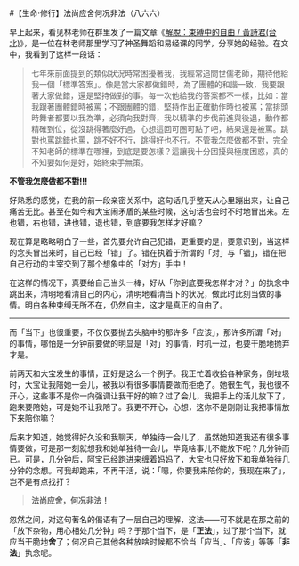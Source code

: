 #【生命⋅修行】法尚应舍何况非法（八六六）

早上起来，看见林老师在群里发了一篇文章《[解脫：束縛中的自由 / 黃詩君(台北)](http://www.samasati.org/易學律動/解脫：束縛中的自由-黃詩君台北/)》，是一位在林老师那里学习了神圣舞蹈和易经课的同学，分享她的经验。在文中，我看到了这样一段话：

> 七年來前面提到的類似狀況時常困擾著我，我經常追問世儒老師，期待他給我一個「標準答案」。像是當大家都做錯時，為了團體的和諧一致，我要跟著大家做錯，還是堅持做對的事。每一次他給我的答案都不一樣，比如：當我跟著團體錯時被罵；不跟團體的錯，堅持作出正確動作時也被罵；當排頭時舞者都要以我為準，必須向我對齊，我以精準的步伐前進與後退，動作都精確到位，從沒跳得著麼好過，心想這回可圈可點了吧，結果還是被罵。跳對也罵跳錯也罵，跳不好不行，跳得好也不行。不管我怎麼做都不對，完全不知老師的標準在哪裡，到底是要怎樣？這讓我十分困擾與極度困惑，真的不知要如何是好，始終束手無策。

**不管我怎麼做都不對!!!**

好熟悉的感觉，在我的前一段亲密关系中，这句话几乎整天从心里蹦出来，让自己痛苦无比。甚至在如今和大宝闹矛盾的某些时候，这句话也会时不时地冒出来。左也错，右也错，进也错，退也错，到底要我怎样才好嘛？

现在算是略略明白了一些，首先要允许自己犯错，更重要的是，要意识到，当这样的念头冒出来时，自己已经「错」了。错在执着于所谓的「对」与「错」，错在把自己行动的主宰交到了那个想象中的「对方」手中！

在这样的情况下，真要给自己当头一棒，好从「你到底要我怎样才对？」的执念中跳出来，清明地看清自己的内心，清明地看清当下的状况，做此时此刻当做的事情。明白各种束缚无所不在，仍然自主，这才是真正的自由了。

-----



而「当下」也很重要，不仅仅要抛去头脑中的那许多「应该」，那许多所谓「对」的事情，哪怕是一分钟前要做的明显是「对」的事情，时机一过，也要干脆地抛弃才是。

前两天和大宝发生的事情，正好是这么一个例子。我正忙着收拾各种家务，倒垃圾时，大宝让我陪她一会儿，被我以有很多事情要做而拒绝了。她很生气，我也很不开心，这些事不是你一向强调让我干好的嘛？过了会儿，我把手上的活儿放下了，跑来要陪她，可是她不让我陪了。我更不开心，心想，这你不是刚刚让我把事情放下来陪你嘛？

后来才知道，她觉得好久没和我聊天，单独待一会儿了，虽然她知道我还有很多事情要做，可是那一刻就想我和她单独待一会儿，毕竟啥事儿不能放下呢？几分钟而已。可是，几分钟后，阿宝已经跑进来缠着妈妈了，大宝也只好放下和我单独待几分钟的念想。可我却跑来，不再干活，说：「嗯，你要我来陪你的，我现在来了」，岂不是有点找打？

> **法尚应舍，何况非法！**

忽然之间，对这句著名的偈语有了一层自己的理解，这法——可不就是在那之前的「放下杂物，用心相处几分钟」吗？于那个当下，是「**正法**」，过了那个当下，就应当干脆地**舍**了；何况自己其他各种放啥时候都不恰当「应当」、「应该」等等「**非法**」执念呢。

